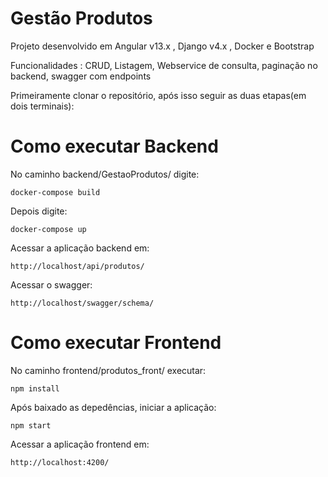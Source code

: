 # Gestão Produtos
Projeto desenvolvido em Angular v13.x , Django v4.x , Docker e Bootstrap

Funcionalidades : CRUD, Listagem, Webservice de consulta, paginação no backend, swagger com endpoints

Primeiramente clonar o repositório, após isso seguir as duas etapas(em dois terminais):  

# Como executar Backend
No caminho backend/GestaoProdutos/ digite:
```
docker-compose build
```
Depois digite:
```
docker-compose up
```
Acessar a aplicação backend em:

```
http://localhost/api/produtos/
```

Acessar o swagger:
```
http://localhost/swagger/schema/
```

# Como executar Frontend
No caminho frontend/produtos_front/ executar:
```
npm install
```
Após baixado as depedências, iniciar a aplicação:

```
npm start
```

Acessar a aplicação frontend em: 

```
http://localhost:4200/
```
